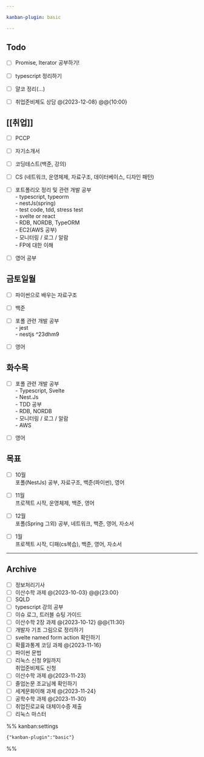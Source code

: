 ```yaml
---

kanban-plugin: basic

---
```


## Todo

- [ ] Promise, Iterator 공부하기!
- [ ] typescript 정리하기
- [ ] 얄코 정리(...)
- [ ] 취업준비제도 상담 @{2023-12-08} @@{10:00}


## [[취업]]

- [ ] PCCP
- [ ] 자기소개서
- [ ] 코딩테스트(백준, 강의)
- [ ] CS (네트워크, 운영체제, 자료구조, 데이터베이스, 디자인 패턴)
- [ ] 포트폴리오 정리 및 관련 개발 공부<br>- typescript, typeorm<br>- nestJs(spring)<br>- test code, tdd, stress test<br>- svelte or react<br>- RDB, NORDB, TypeORM<br>- EC2(AWS 공부)<br>- 모니터링 / 로그 / 알람<br>- FP에 대한 이해
- [ ] 영어 공부


## 금토일월

- [ ] 파이썬으로 배우는 자료구조
- [ ] 백준
- [ ] 포폴 관련 개발 공부<br>- jest<br>- nestjs ^23dhm9
- [ ] 영어


## 화수목

- [ ] 포폴 관련 개발 공부<br>- Typescript, Svelte<br>- Nest.Js<br>- TDD 공부<br>- RDB, NORDB<br>- 모니터링 / 로그 / 알람<br>- AWS
- [ ] 영어


## 목표

- [ ] 10월 <br>포폴(NestJs) 공부, 자료구조, 백준(파이썬), 영어
- [ ] 11월 <br>프로젝트 시작, 운영체제, 백준, 영어
- [ ] 12월<br>포폴(Spring 그외) 공부, 네트워크, 백준, 영어, 자소서
- [ ] 1월<br>프로젝트 시작, 디패(cs복습), 백준, 영어, 자소서


***

## Archive

- [ ] 정보처리기사
- [ ] 이산수학 과제 @{2023-10-03} @@{23:00}
- [ ] SQLD
- [ ] typescript 강의 공부
- [ ] 이슈 로그, 트러블 슈팅 가이드
- [ ] 이산수학 2장 과제 @{2023-10-12} @@{11:30}
- [ ] 개발자 기초 그림으로 정리하기
- [ ] svelte named form action 확인하기
- [ ] 확률과통계 코딩 과제 @{2023-11-16}
- [ ] 파이썬 문법
- [ ] 리눅스 신청 9일까지<br>취업준비제도 신청
- [ ] 이산수학 과제 @{2023-11-23}
- [ ] 졸업논문 조교님께 확인하기
- [ ] 세계문화이해 과제 @{2023-11-24}
- [ ] 공학수학 과제 @{2023-11-30}
- [ ] 취업진로교육 대체이수증 제출
- [ ] 리눅스 마스터

%% kanban:settings
```
{"kanban-plugin":"basic"}
```
%%